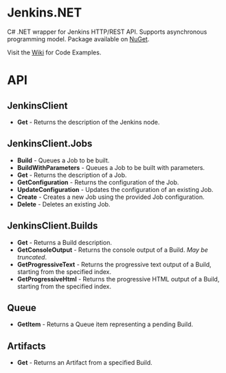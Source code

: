 Jenkins.NET
===========

C# .NET wrapper for Jenkins HTTP/REST API. Supports asynchronous programming model. Package available on [NuGet](https://www.nuget.org/packages/jenkinsnet).

Visit the [Wiki](https://github.com/null511/Jenkins.NET/wiki) for Code Examples.


# API

## JenkinsClient
- **Get** - Returns the description of the Jenkins node.

## JenkinsClient.Jobs
- **Build** - Queues a Job to be built.
- **BuildWithParameters** - Queues a Job to be built with parameters.
- **Get** - Returns the description of a Job.
- **GetConfiguration** - Returns the configuration of the Job.
- **UpdateConfiguration** - Updates the configuration of an existing Job.
- **Create** - Creates a new Job using the provided Job configuration.
- **Delete** - Deletes an existing Job.

## JenkinsClient.Builds
- **Get** - Returns a Build description.
- **GetConsoleOutput** - Returns the console output of a Build. _May be truncated_.
- **GetProgressiveText** - Returns the progressive text output of a Build, starting from the specified index.
- **GetProgressiveHtml** - Returns the progressive HTML output of a Build, starting from the specified index.

## Queue
- **GetItem** - Returns a Queue item representing a pending Build.

## Artifacts
- **Get** - Returns an Artifact from a specified Build.

